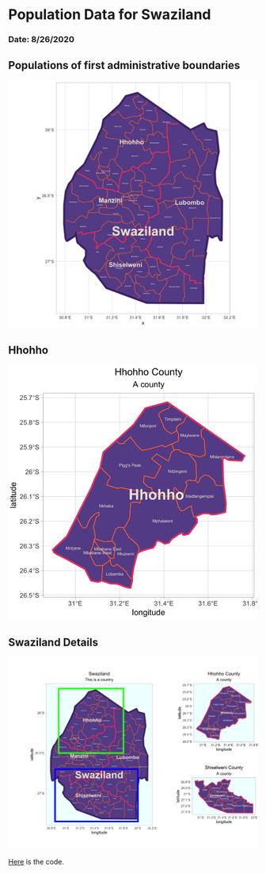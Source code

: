 # Population Data for Swaziland

### Date: 8/26/2020

## Populations of first administrative boundaries
![Swaziland](images/swaziland.png)

## Hhohho
![Hhohho](images/hhohho.png)

## Swaziland Details

![Swaziland Details](images/details.png)

[Here](scripts/spatialDataPracticeSwaziland.R) is the code.
